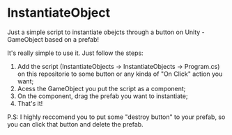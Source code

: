 # InstantiateObject
Just a simple script to instantiate obejcts through a button on Unity - GameObject based on a prefab!

It's really simple to use it. Just follow the steps:

1. Add the script (InstantiateObjects -> InstantiateObjects -> Program.cs) on this repositorie to some button or any kinda of "On Click" action you want;
2. Acess the GameObject you put the script as a component;
3. On the component, drag the prefab you want to instantiate;
4. That's it!

P.S: I highly reccomend you to put some "destroy button" to your prefab, so you can click that button and delete the prefab.
